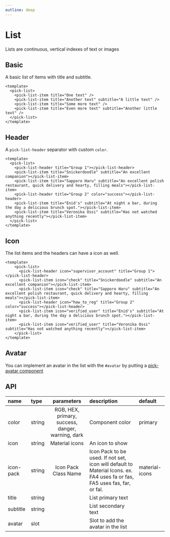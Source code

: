 ```yaml
---
outline: deep
---
```


<script setup lang="ts">
import {
  pickList,
  pickListHeader,
  pickListItem,
  pickButton,
  pickCheckBox,
  pickChip,
  pickAvatar
} from '@elonehoo/pick'
</script>

# List

Lists are continuous, vertical indexes of text or images

## Basic

A basic list of items with title and subtitle.

```vue
<template>
  <pick-list>
    <pick-list-item title="One text" />
    <pick-list-item title="Another text" subtitle="A little text" />
    <pick-list-item title="Some more text" />
    <pick-list-item title="Even more text" subtitle="Another little text" />
  </pick-list>
</template>
```

<div>
  <pick-list>
    <pick-list-item title="One text" />
    <pick-list-item title="Another text" subtitle="A little text" />
    <pick-list-item title="Some more text" />
    <pick-list-item title="Even more text" subtitle="Another little text" />
  </pick-list>
</div>

## Header

A `pick-list-header` separator with custom `color`.

```vue
<template>
  <pick-list>
    <pick-list-header title="Group 1"></pick-list-header>
    <pick-list-item title="Snickerdoodle" subtitle="An excellent companion"></pick-list-item>
    <pick-list-item title="Sapporo Haru" subtitle="An excellent polish restaurant, quick delivery and hearty, filling meals"></pick-list-item>
    <pick-list-header title="Group 2" color="success"></pick-list-header>
    <pick-list-item title="Enid's" subtitle="At night a bar, during the day a delicious brunch spot."></pick-list-item>
    <pick-list-item title="Veronika Ossi" subtitle="Has not watched anything recently"></pick-list-item>
  </pick-list>
</template>
```

<div>
  <pick-list>
    <pick-list-header title="Group 1"></pick-list-header>
    <pick-list-item title="Snickerdoodle" subtitle="An excellent companion"></pick-list-item>
    <pick-list-item title="Sapporo Haru" subtitle="An excellent polish restaurant, quick delivery and hearty, filling meals"></pick-list-item>
    <pick-list-header title="Group 2" color="success"></pick-list-header>
    <pick-list-item title="Enid's" subtitle="At night a bar, during the day a delicious brunch spot."></pick-list-item>
    <pick-list-item title="Veronika Ossi" subtitle="Has not watched anything recently"></pick-list-item>
  </pick-list>
</div>

## Icon

The list items and the headers can have a icon as well.

```vue
<template>
    <pick-list>
      <pick-list-header icon="supervisor_account" title="Group 1"></pick-list-header>
      <pick-list-item icon="check" title="Snickerdoodle" subtitle="An excellent companion"></pick-list-item>
      <pick-list-item icon="check" title="Sapporo Haru" subtitle="An excellent polish restaurant, quick delivery and hearty, filling meals"></pick-list-item>
      <pick-list-header icon="how_to_reg" title="Group 2" color="success"></pick-list-header>
      <pick-list-item icon="verified_user" title="Enid's" subtitle="At night a bar, during the day a delicious brunch spot."></pick-list-item>
      <pick-list-item icon="verified_user" title="Veronika Ossi" subtitle="Has not watched anything recently"></pick-list-item>
    </pick-list>
</template>
```

<div>
    <pick-list>
      <pick-list-header icon="supervisor_account" title="Group 1"></pick-list-header>
      <pick-list-item icon="check" title="Snickerdoodle" subtitle="An excellent companion"></pick-list-item>
      <pick-list-item icon="check" title="Sapporo Haru" subtitle="An excellent polish restaurant, quick delivery and hearty, filling meals"></pick-list-item>
      <pick-list-header icon="how_to_reg" title="Group 2" color="success"></pick-list-header>
      <pick-list-item icon="verified_user" title="Enid's" subtitle="At night a bar, during the day a delicious brunch spot."></pick-list-item>
      <pick-list-item icon="verified_user" title="Veronika Ossi" subtitle="Has not watched anything recently"></pick-list-item>
    </pick-list>
</div>

## Avatar

You can implement an avatar in the list with the `#avatar` by putting a [pick-avatar component](avatar)

<div>
  <pick-list>
    <pick-list-header title="Users" color="danger"></pick-list-header>
    <pick-list-item title="Steve Jobes" subtitle="Top Contributor">
      <template #avatar>
        <pick-avatar />
      </template>
    </pick-list-item>
    <pick-list-item title="Matt" subtitle="11 Points">
      <template #avatar>
        <pick-avatar text="Pick"/>
      </template>
    </pick-list-item>
    <pick-list-header title="Profile photo" color="warning"></pick-list-header>
    <pick-list-item title="Xian Famous Foods" subtitle="A taste of Shaanxi's delicious culinary traditions, with delights like spicy cold noodles and lamb burgers.">
      <template #avatar>
        <pick-avatar text="Vue"/>
      </template>
    </pick-list-item>
  </pick-list>
</div>

## API

| name | type | parameters | description | default |
| :---- | :---- | :----------: | :----------- | :------- |
| color | string | RGB, HEX, primary, success, danger, warning, dark | Component color | primary |
| icon | string | Material icons | An icon to show | |
| icon-pack | string | Icon Pack Class Name | Icon Pack to be used. If not set, icon will default to Material Icons. ex. FA4 uses fa or fas, FA5 uses fas, far, or fal. | material-icons |
| title | string | | List primary text | |
| subtitle | string | | List secondary text | |
| avatar | slot | | Slot to add the avatar in the list | |
